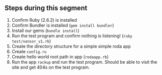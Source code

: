 ## Steps during this segment

1. Confirm Ruby (2.6.2) is installed
1. Confirm Bundler is installed (`gem install bundler`)
1. Install our gems (`bundle install`)
1. Run the test program and confirm nothing is listening! (`ruby
   test/sensor_v1.rb`)
1. Create the directory structure for a simple simple roda app
1. Create `config.ru`
1. Create hello world root path in app (`rodaapp.rb`)
1. Run the app `rackup` and run the test program. Should be able to visit the
   site and get 404s on the test program.
